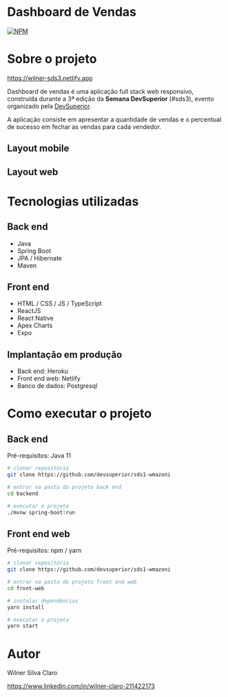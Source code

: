 # Dashboard de Vendas 
[![NPM](https://img.shields.io/npm/l/react)](https://github.com/wilnerclaro/projeto-sds3/blob/master/LICENSE) 

# Sobre o projeto

https://wilner-sds3.netlify.app

Dashboard de vendas é uma aplicação full stack web responsivo, construída durante a 3ª edição da **Semana DevSuperior** (#sds3), evento organizado pela [DevSuperior](https://devsuperior.com "Site da DevSuperior").

A aplicação consiste em apresentar a quantidade de vendas e o percentual de sucesso em fechar as vendas para cada vendedor.

## Layout mobile


## Layout web






# Tecnologias utilizadas
## Back end
- Java
- Spring Boot
- JPA / Hibernate
- Maven
## Front end
- HTML / CSS / JS / TypeScript
- ReactJS
- React Native
- Apex Charts
- Expo
## Implantação em produção
- Back end: Heroku
- Front end web: Netlify
- Banco de dados: Postgresql

# Como executar o projeto

## Back end
Pré-requisitos: Java 11

```bash
# clonar repositório
git clone https://github.com/devsuperior/sds1-wmazoni

# entrar na pasta do projeto back end
cd backend

# executar o projeto
./mvnw spring-boot:run
```

## Front end web
Pré-requisitos: npm / yarn

```bash
# clonar repositório
git clone https://github.com/devsuperior/sds1-wmazoni

# entrar na pasta do projeto front end web
cd front-web

# instalar dependências
yarn install

# executar o projeto
yarn start
```

# Autor

Wilner Silva Claro

https://www.linkedin.com/in/wilner-claro-211422173

